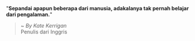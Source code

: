 "**Sepandai apapun beberapa dari manusia, adakalanya tak pernah belajar dari pengalaman.**"

> ~ _By Kate Kerrigan_  
Penulis dari Inggris
